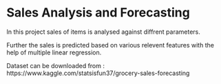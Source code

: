 #  Sales Analysis and Forecasting

<p>
     In this project sales of items is analysed against diffrent parameters.
</p>

<p>
   Further the sales is predicted based on various relevent features with the help of multiple linear regression.
</p>

<p>
     Dataset can be downloaded from :  https://www.kaggle.com/statsisfun37/grocery-sales-forecasting
</p>
